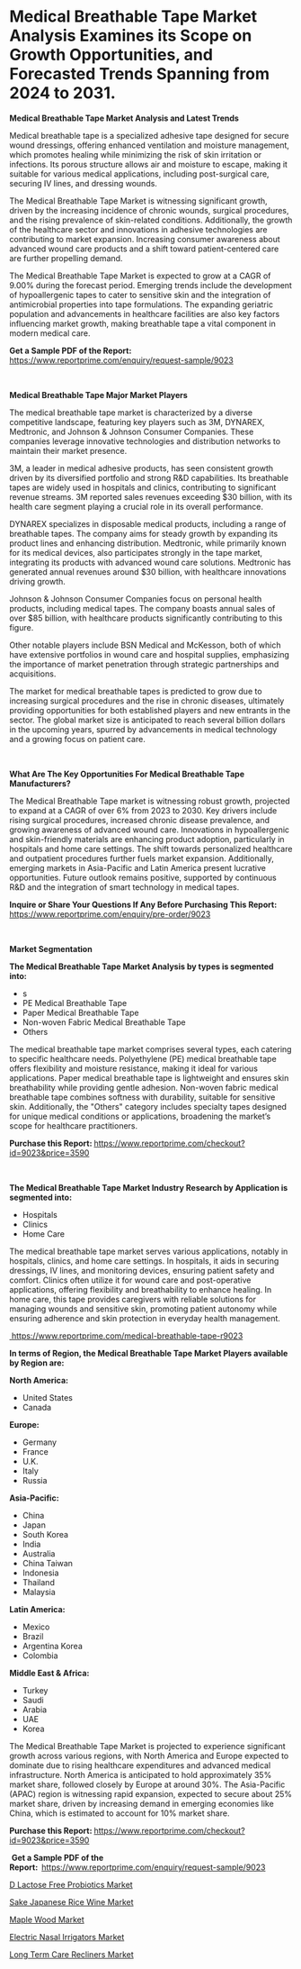 <p><h1>Medical Breathable Tape Market Analysis Examines its Scope on Growth Opportunities, and Forecasted Trends Spanning from 2024 to 2031.</h1></p><p><strong>Medical Breathable Tape Market Analysis and Latest Trends</strong></p>
<p><p>Medical breathable tape is a specialized adhesive tape designed for secure wound dressings, offering enhanced ventilation and moisture management, which promotes healing while minimizing the risk of skin irritation or infections. Its porous structure allows air and moisture to escape, making it suitable for various medical applications, including post-surgical care, securing IV lines, and dressing wounds.</p><p>The Medical Breathable Tape Market is witnessing significant growth, driven by the increasing incidence of chronic wounds, surgical procedures, and the rising prevalence of skin-related conditions. Additionally, the growth of the healthcare sector and innovations in adhesive technologies are contributing to market expansion. Increasing consumer awareness about advanced wound care products and a shift toward patient-centered care are further propelling demand.</p><p>The Medical Breathable Tape Market is expected to grow at a CAGR of 9.00% during the forecast period. Emerging trends include the development of hypoallergenic tapes to cater to sensitive skin and the integration of antimicrobial properties into tape formulations. The expanding geriatric population and advancements in healthcare facilities are also key factors influencing market growth, making breathable tape a vital component in modern medical care.</p></p>
<p><strong>Get a Sample PDF of the Report:&nbsp;</strong> <a href="https://www.reportprime.com/enquiry/request-sample/9023?utm_campaign=34&utm_medium=2&utm_source=Github&utm_content=ia&utm_term=10102024&utm_id=medical-breathable-tape">https://www.reportprime.com/enquiry/request-sample/9023</a></p>
<p>&nbsp;</p>
<p><strong>Medical Breathable Tape Major Market Players</strong></p>
<p><p>The medical breathable tape market is characterized by a diverse competitive landscape, featuring key players such as 3M, DYNAREX, Medtronic, and Johnson & Johnson Consumer Companies. These companies leverage innovative technologies and distribution networks to maintain their market presence.</p><p>3M, a leader in medical adhesive products, has seen consistent growth driven by its diversified portfolio and strong R&D capabilities. Its breathable tapes are widely used in hospitals and clinics, contributing to significant revenue streams. 3M reported sales revenues exceeding $30 billion, with its health care segment playing a crucial role in its overall performance.</p><p>DYNAREX specializes in disposable medical products, including a range of breathable tapes. The company aims for steady growth by expanding its product lines and enhancing distribution. Medtronic, while primarily known for its medical devices, also participates strongly in the tape market, integrating its products with advanced wound care solutions. Medtronic has generated annual revenues around $30 billion, with healthcare innovations driving growth.</p><p>Johnson & Johnson Consumer Companies focus on personal health products, including medical tapes. The company boasts annual sales of over $85 billion, with healthcare products significantly contributing to this figure.</p><p>Other notable players include BSN Medical and McKesson, both of which have extensive portfolios in wound care and hospital supplies, emphasizing the importance of market penetration through strategic partnerships and acquisitions. </p><p>The market for medical breathable tapes is predicted to grow due to increasing surgical procedures and the rise in chronic diseases, ultimately providing opportunities for both established players and new entrants in the sector. The global market size is anticipated to reach several billion dollars in the upcoming years, spurred by advancements in medical technology and a growing focus on patient care.</p></p>
<p>&nbsp;</p>
<p><strong>What Are The Key Opportunities For Medical Breathable Tape Manufacturers?</strong></p>
<p><p>The Medical Breathable Tape market is witnessing robust growth, projected to expand at a CAGR of over 6% from 2023 to 2030. Key drivers include rising surgical procedures, increased chronic disease prevalence, and growing awareness of advanced wound care. Innovations in hypoallergenic and skin-friendly materials are enhancing product adoption, particularly in hospitals and home care settings. The shift towards personalized healthcare and outpatient procedures further fuels market expansion. Additionally, emerging markets in Asia-Pacific and Latin America present lucrative opportunities. Future outlook remains positive, supported by continuous R&D and the integration of smart technology in medical tapes.</p></p>
<p><strong>Inquire or Share Your Questions If Any Before Purchasing This Report:</strong> <a href="https://www.reportprime.com/enquiry/pre-order/9023?utm_campaign=34&utm_medium=2&utm_source=Github&utm_content=ia&utm_term=10102024&utm_id=medical-breathable-tape">https://www.reportprime.com/enquiry/pre-order/9023</a></p>
<p>&nbsp;</p>
<p><strong>Market Segmentation</strong></p>
<p><strong>The Medical Breathable Tape Market Analysis by types is segmented into:</strong></p>
<p><ul><li>s</li><li>PE Medical Breathable Tape</li><li>Paper Medical Breathable Tape</li><li>Non-woven Fabric Medical Breathable Tape</li><li>Others</li></ul></p>
<p><p>The medical breathable tape market comprises several types, each catering to specific healthcare needs. Polyethylene (PE) medical breathable tape offers flexibility and moisture resistance, making it ideal for various applications. Paper medical breathable tape is lightweight and ensures skin breathability while providing gentle adhesion. Non-woven fabric medical breathable tape combines softness with durability, suitable for sensitive skin. Additionally, the "Others" category includes specialty tapes designed for unique medical conditions or applications, broadening the market’s scope for healthcare practitioners.</p></p>
<p><strong>Purchase this Report:&nbsp;</strong><a href="https://www.reportprime.com/checkout?id=9023&price=3590&utm_campaign=34&utm_medium=2&utm_source=Github&utm_content=ia&utm_term=10102024&utm_id=medical-breathable-tape">https://www.reportprime.com/checkout?id=9023&price=3590</a></p>
<p>&nbsp;</p>
<p><strong>The Medical Breathable Tape Market Industry Research by Application is segmented into:</strong></p>
<p><ul><li>Hospitals</li><li>Clinics</li><li>Home Care</li></ul></p>
<p><p>The medical breathable tape market serves various applications, notably in hospitals, clinics, and home care settings. In hospitals, it aids in securing dressings, IV lines, and monitoring devices, ensuring patient safety and comfort. Clinics often utilize it for wound care and post-operative applications, offering flexibility and breathability to enhance healing. In home care, this tape provides caregivers with reliable solutions for managing wounds and sensitive skin, promoting patient autonomy while ensuring adherence and skin protection in everyday health management.</p></p>
<p><a href="https://www.reportprime.com/medical-breathable-tape-r9023?utm_campaign=34&utm_medium=2&utm_source=Github&utm_content=ia&utm_term=10102024&utm_id=medical-breathable-tape">&nbsp;https://www.reportprime.com/medical-breathable-tape-r9023</a></p>
<p><strong>In terms of Region, the Medical Breathable Tape Market Players available by Region are:</strong></p>
<p>
    <p> <strong> North America: </strong>
        <ul>
            <li>United States</li>
            <li>Canada</li>
        </ul>
        </p> 
    <p> <strong> Europe: </strong>
        <ul>
            <li>Germany</li>
            <li>France</li>
            <li>U.K.</li>
            <li>Italy</li>
            <li>Russia</li>
        </ul>
        </p> 
    <p> <strong> Asia-Pacific: </strong>
        <ul>
            <li>China</li>
            <li>Japan</li>
            <li>South Korea</li>
            <li>India</li>
            <li>Australia</li>
            <li>China Taiwan</li>
            <li>Indonesia</li>
            <li>Thailand</li>
            <li>Malaysia</li>
        </ul>
        </p> 
    <p> <strong> Latin America: </strong>
        <ul>
            <li>Mexico</li>
            <li>Brazil</li>
            <li>Argentina Korea</li>
            <li>Colombia</li>
        </ul>
        </p> 
    <p> <strong> Middle East & Africa: </strong>
        <ul>
            <li>Turkey</li>
            <li>Saudi</li>
            <li>Arabia</li>
            <li>UAE</li>
            <li>Korea</li>
        </ul>
    </p>
    </p>
<p><p>The Medical Breathable Tape Market is projected to experience significant growth across various regions, with North America and Europe expected to dominate due to rising healthcare expenditures and advanced medical infrastructure. North America is anticipated to hold approximately 35% market share, followed closely by Europe at around 30%. The Asia-Pacific (APAC) region is witnessing rapid expansion, expected to secure about 25% market share, driven by increasing demand in emerging economies like China, which is estimated to account for 10% market share.</p></p>
<p><strong>Purchase this Report: </strong><a href="https://www.reportprime.com/checkout?id=9023&price=3590&utm_campaign=34&utm_medium=2&utm_source=Github&utm_content=ia&utm_term=10102024&utm_id=medical-breathable-tape">https://www.reportprime.com/checkout?id=9023&price=3590</a></p>
<p>&nbsp;<strong>Get a Sample PDF of the Report:&nbsp;&nbsp;</strong><a href="https://www.reportprime.com/enquiry/request-sample/9023?utm_campaign=34&utm_medium=2&utm_source=Github&utm_content=ia&utm_term=10102024&utm_id=medical-breathable-tape">https://www.reportprime.com/enquiry/request-sample/9023</a></p>
<p><strong></strong></p>
<p><p><a href="https://issuu.com/reportprime-2/docs/d-lactose-free-probiotics-market-si_fc7e7a592a8364?utm_campaign=34&utm_medium=2&utm_source=Github&utm_content=ia&utm_term=10102024&utm_id=medical-breathable-tape">D Lactose Free Probiotics Market</a></p><p><a href="https://issuu.com/reportprime-2/docs/sake-japanese-rice-wine-market-size_1a26740300c0ca?utm_campaign=34&utm_medium=2&utm_source=Github&utm_content=ia&utm_term=10102024&utm_id=medical-breathable-tape">Sake Japanese Rice Wine Market</a></p><p><a href="https://www.linkedin.com/pulse/maple-wood-market-share-size-trends-industry-analysis-report-a9ghe?utm_campaign=34&utm_medium=2&utm_source=Github&utm_content=ia&utm_term=10102024&utm_id=medical-breathable-tape">Maple Wood Market</a></p><p><a href="https://github.com/AshikRahman991/Market-Research-Report-List-1/blob/main/electric-nasal-irrigators-market.md?utm_campaign=34&utm_medium=2&utm_source=Github&utm_content=ia&utm_term=10102024&utm_id=medical-breathable-tape">Electric Nasal Irrigators Market</a></p><p><a href="https://github.com/HobertDavis43/Market-Research-Report-List-1/blob/main/long-term-care-recliners-market.md?utm_campaign=34&utm_medium=2&utm_source=Github&utm_content=ia&utm_term=10102024&utm_id=medical-breathable-tape">Long Term Care Recliners Market</a></p></p>